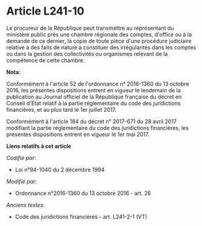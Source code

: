 # Article L241-10

Le procureur de la République peut transmettre au représentant du ministère public près une chambre régionale des comptes,
d'office ou à la demande de ce dernier, la copie de toute pièce d'une procédure judiciaire relative à des faits de nature à
constituer des irrégularités dans les comptes ou dans la gestion des collectivités ou organismes relevant de la compétence de
cette chambre.

**Nota:**

Conformément à l'article 52 de l'ordonnance n° 2016-1360 du 13 octobre 2016, les présentes dispositions entrent en vigueur le
lendemain de la publication au Journal officiel de la République française du décret en Conseil d'Etat relatif à la partie
réglementaire du code des juridictions financières, et au plus tard le 1er juillet 2017.

Conformément à l'article 184 du décret n° 2017-671 du 28 avril 2017 modifiant la partie réglementaire du code des
juridictions financières, les présentes dispositions entrent en vigueur le 1er mai 2017.

**Liens relatifs à cet article**

_Codifié par_:

  - Loi n°94-1040 du 2 décembre 1994

_Modifié par_:

  - Ordonnance n°2016-1360 du 13 octobre 2016 - art. 26

_Anciens textes_:

  - Code des juridictions financières - art. L241-2-1 (VT)
